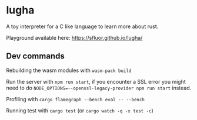 # lugha

A toy interpreter for a C like language to learn more about rust.

Playground available here: https://sfluor.github.io/lugha/

## Dev commands

Rebuilding the wasm modules with `wasm-pack build`

Run the server with `npm run start`, if you encounter a SSL error you might need to do `NODE_OPTIONS=--openssl-legacy-provider npm run start` instead.

Profiling with `cargo flamegraph --bench eval -- --bench`

Running test with `cargo test` (or `cargo watch -q -x test -c`)

